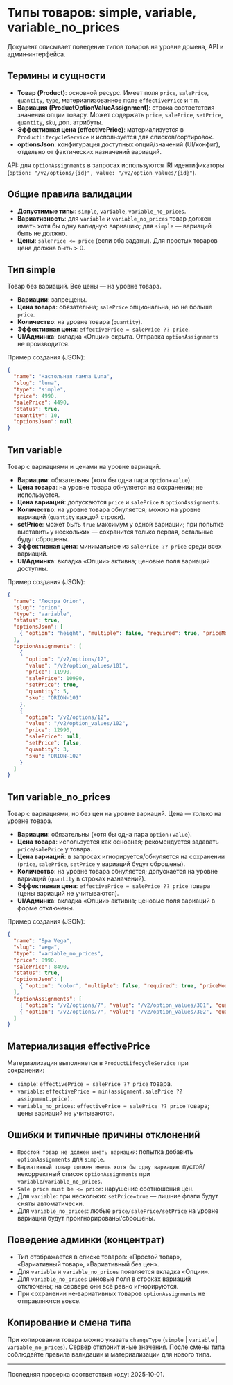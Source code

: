 # Типы товаров: simple, variable, variable_no_prices

Документ описывает поведение типов товаров на уровне домена, API и админ‑интерфейса.

## Термины и сущности
- **Товар (Product)**: основной ресурс. Имеет поля `price`, `salePrice`, `quantity`, `type`, материализованное поле `effectivePrice` и т.п.
- **Вариация (ProductOptionValueAssignment)**: строка соответствия значения опции товару. Может содержать `price`, `salePrice`, `setPrice`, `quantity`, `sku`, доп. атрибуты.
- **Эффективная цена (effectivePrice)**: материализуется в `ProductLifecycleService` и используется для списков/сортировок.
- **optionsJson**: конфигурация доступных опций/значений (UI/конфиг), отдельно от фактических назначений вариаций.

API: для `optionAssignments` в запросах используются IRI идентификаторы (`option: "/v2/options/{id}", value: "/v2/option_values/{id}"`).

## Общие правила валидации
- **Допустимые типы**: `simple`, `variable`, `variable_no_prices`.
- **Вариативность**: для `variable` и `variable_no_prices` товар должен иметь хотя бы одну валидную вариацию; для `simple` — вариаций быть не должно.
- **Цены**: `salePrice <= price` (если оба заданы). Для простых товаров цена должна быть > 0.

## Тип simple
Товар без вариаций. Все цены — на уровне товара.

- **Вариации**: запрещены.
- **Цена товара**: обязательна; `salePrice` опциональна, но не больше `price`.
- **Количество**: на уровне товара (`quantity`).
- **Эффективная цена**: `effectivePrice = salePrice ?? price`.
- **UI/Админка**: вкладка «Опции» скрыта. Отправка `optionAssignments` не производится.

Пример создания (JSON):
```json
{
  "name": "Настольная лампа Luna",
  "slug": "luna",
  "type": "simple",
  "price": 4990,
  "salePrice": 4490,
  "status": true,
  "quantity": 10,
  "optionsJson": null
}
```

## Тип variable
Товар с вариациями и ценами на уровне вариаций.

- **Вариации**: обязательны (хотя бы одна пара `option`+`value`).
- **Цена товара**: на уровне товара обнуляется на сохранении; не используется.
- **Цена вариаций**: допускаются `price` и `salePrice` в `optionAssignments`.
- **Количество**: на уровне товара обнуляется; можно на уровне вариаций (`quantity` каждой строки).
- **setPrice**: может быть `true` максимум у одной вариации; при попытке выставить у нескольких — сохранится только первая, остальные будут сброшены.
- **Эффективная цена**: минимальное из `salePrice ?? price` среди всех вариаций.
- **UI/Админка**: вкладка «Опции» активна; ценовые поля вариаций доступны.

Пример создания (JSON):
```json
{
  "name": "Люстра Orion",
  "slug": "orion",
  "type": "variable",
  "status": true,
  "optionsJson": [
    { "option": "height", "multiple": false, "required": true, "priceMode": "absolute", "values": [], "sortOrder": 1 }
  ],
  "optionAssignments": [
    {
      "option": "/v2/options/12",
      "value": "/v2/option_values/101",
      "price": 11990,
      "salePrice": 10990,
      "setPrice": true,
      "quantity": 5,
      "sku": "ORION-101"
    },
    {
      "option": "/v2/options/12",
      "value": "/v2/option_values/102",
      "price": 12990,
      "salePrice": null,
      "setPrice": false,
      "quantity": 3,
      "sku": "ORION-102"
    }
  ]
}
```

## Тип variable_no_prices
Товар с вариациями, но без цен на уровне вариаций. Цена — только на уровне товара.

- **Вариации**: обязательны (хотя бы одна пара `option`+`value`).
- **Цена товара**: используется как основная; рекомендуется задавать `price`/`salePrice` у товара.
- **Цена вариаций**: в запросах игнорируется/обнуляется на сохранении (`price`, `salePrice`, `setPrice` у вариаций будут сброшены).
- **Количество**: на уровне товара обнуляется; допускается на уровне вариаций (`quantity` в строках назначений).
- **Эффективная цена**: `effectivePrice = salePrice ?? price` товара (цены вариаций не учитываются).
- **UI/Админка**: вкладка «Опции» активна; ценовые поля вариаций в форме отключены.

Пример создания (JSON):
```json
{
  "name": "Бра Vega",
  "slug": "vega",
  "type": "variable_no_prices",
  "price": 8990,
  "salePrice": 8490,
  "status": true,
  "optionsJson": [
    { "option": "color", "multiple": false, "required": true, "priceMode": "absolute", "values": [], "sortOrder": 1 }
  ],
  "optionAssignments": [
    { "option": "/v2/options/7", "value": "/v2/option_values/301", "quantity": 4, "sku": "VEGA-301" },
    { "option": "/v2/options/7", "value": "/v2/option_values/302", "quantity": 2, "sku": "VEGA-302" }
  ]
}
```

## Материализация effectivePrice
Материализация выполняется в `ProductLifecycleService` при сохранении:
- `simple`: `effectivePrice = salePrice ?? price` товара.
- `variable`: `effectivePrice = min(assignment.salePrice ?? assignment.price)`.
- `variable_no_prices`: `effectivePrice = salePrice ?? price` товара; цены вариаций не учитываются.

## Ошибки и типичные причины отклонений
- `Простой товар не должен иметь вариаций`: попытка добавить `optionAssignments` для `simple`.
- `Вариативный товар должен иметь хотя бы одну вариацию`: пустой/некорректный список `optionAssignments` при `variable`/`variable_no_prices`.
- `Sale price must be <= price`: нарушение соотношения цен.
- Для `variable`: при нескольких `setPrice=true` — лишние флаги будут сняты автоматически.
- Для `variable_no_prices`: любые `price/salePrice/setPrice` на уровне вариаций будут проигнорированы/сброшены.

## Поведение админки (концентрат)
- Тип отображается в списке товаров: «Простой товар», «Вариативный товар», «Вариативный без цен».
- Для `variable` и `variable_no_prices` появляется вкладка «Опции».
- Для `variable_no_prices` ценовые поля в строках вариаций отключены; на сервере они всё равно игнорируются.
- При сохранении не‑вариативных товаров `optionAssignments` не отправляются вовсе.

## Копирование и смена типа
При копировании товара можно указать `changeType` (`simple` | `variable` | `variable_no_prices`). Сервер отклонит иные значения. После смены типа соблюдайте правила валидации и материализации для нового типа.

---
Последняя проверка соответствия коду: 2025‑10‑01.
